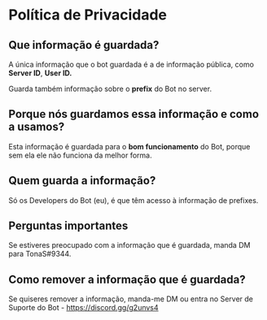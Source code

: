 # Política de Privacidade

## Que informação é guardada?
A única informação que o bot guardada é a de informação pública, como **Server ID**, **User ID.**

Guarda também informação sobre o **prefix** do Bot no server.

## Porque nós guardamos essa informação e como a usamos?
Esta informação é guardada para o **bom funcionamento** do Bot, porque sem ela ele não funciona da melhor forma.

## Quem guarda a informação?
Só os Developers do Bot (eu), é que têm acesso à informação de prefixes.

## Perguntas importantes
Se estiveres preocupado com a informação que é guardada, manda DM para TonaS#9344.

## Como remover a informação que é guardada?
Se quiseres remover a informação, manda-me DM ou entra no Server de Suporte do Bot - https://discord.gg/g2unvs4
